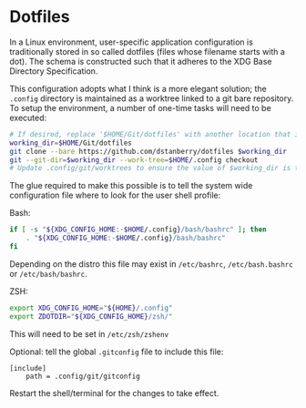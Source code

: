 # Dotfiles

In a Linux environment, user-specific application configuration is traditionally stored in so called dotfiles (files whose filename starts with a dot). The schema is constructed such that it adheres to the XDG Base Directory Specification.

This configuration adopts what I think is a more elegant solution; the `.config` directory is maintained as a worktree linked to a git bare repository. To setup the environment, a number of one-time tasks will need to be executed:

```bash
# If desired, replace '$HOME/Git/dotfiles' with another location that is preferred.
working_dir=$HOME/Git/dotfiles
git clone --bare https://github.com/dstanberry/dotfiles $working_dir
git --git-dir=$working_dir --work-tree=$HOME/.config checkout
# Update .config/git/worktrees to ensure the value of $working_dir is the same.
```

The glue required to make this possible is to tell the system wide configuration file where to look for the user shell profile:

Bash:

```bash
if [ -s "${XDG_CONFIG_HOME:-$HOME/.config}/bash/bashrc" ]; then
    . "${XDG_CONFIG_HOME:-$HOME/.config}/bash/bashrc"
fi
```

Depending on the distro this file may exist in `/etc/bashrc`, `/etc/bash.bashrc` or `/etc/bash/bashrc`.

ZSH:

```zsh
export XDG_CONFIG_HOME="${HOME}/.config"
export ZDOTDIR="${XDG_CONFIG_HOME}/zsh/"
```

This will need to be set in `/etc/zsh/zshenv`

Optional: tell the global `.gitconfig` file to include this file:

```gitconfig
[include]
    path = .config/git/gitconfig
```

Restart the shell/terminal for the changes to take effect.
